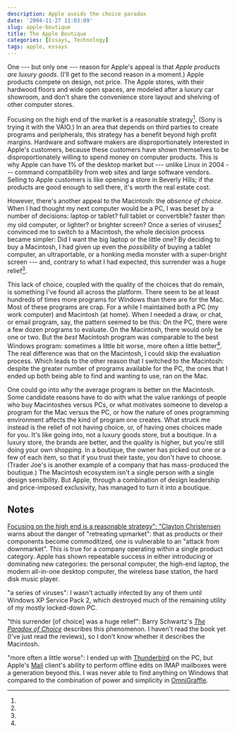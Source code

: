```yaml
---
description: Apple avoids the choice paradox
date: '2004-11-27 11:03:09'
slug: apple-boutique
title: The Apple Boutique
categories: [Essays, Technology]
tags: apple, essays
---
```


One --- but only one --- reason for Apple's appeal is that _Apple products are luxury goods_. (I'll get to the second reason in a moment.) Apple products compete on design, not price. The Apple stores, with their hardwood floors and wide open spaces, are modeled after a luxury car showroom, and don't share the convenience store layout and shelving of other computer stores.

Focusing on the high end of the market is a reasonable strategy[^1]. (Sony is trying it with the VAIO.) In an area that depends on third parties to create programs and peripherals, this strategy has a benefit beyond high profit margins. Hardware and software makers are disproportionately interested in Apple's customers, because these customers have shown themselves to be disproportionately willing to spend money on computer products. This is why Apple can have 1% of the desktop market but --- unlike Linux in 2004 --- command compatibility from web sites and large software vendors. Selling to Apple customers is like opening a store in Beverly Hills; if the products are good enough to sell there, it's worth the real estate cost.

However, there's another appeal to the Macintosh: the _absence of choice_. When I had thought my next computer would be a PC, I was beset by a number of decisions: laptop or tablet? full tablet or convertible? faster than my old computer, or lighter? or brighter screen? Once a series of viruses[^2] convinced me to switch to a Macintosh, the whole decision process became simpler: Did I want the big laptop or the little one? By deciding to buy a Macintosh, I had given up even the _possibility_ of buying a tablet computer, an ultraportable, or a honking media monster with a super-bright screen --- and, contrary to what I had expected, this surrender was a huge relief[^3].

This lack of choice, coupled with the quality of the choices that do remain, is something I've found all across the platform. There seem to be at least hundreds of times more programs for Windows than there are for the Mac. Most of these programs are crap. For a while I maintained both a PC (my work computer) and Macintosh (at home). When I needed a draw, or chat, or email program, say, the pattern seemed to be this: On the PC, there were a few dozen programs to evaluate. On the Macintosh, there would only be one or two. But the _best_ Macintosh program was comparable to the best Windows program: sometimes a little bit worse, more often a little better[^4]. The real difference was that on the Macintosh, I could skip the evaluation process. Which leads to the other reason that I switched to the Macintosh: despite the greater number of programs available for the PC, the ones that I ended up both being able to find and wanting to use, ran on the Mac.

One could go into _why_ the average program is better on the Macintosh. Some candidate reasons have to do with what the value rankings of people who buy Macintoshes versus PCs, or what motivates someone to develop a program for the Mac versus the PC, or how the nature of ones programming environment affects the kind of program one creates. What struck me instead is the relief of not having choice, or, of having ones choices made for you. It's like going into, not a luxury goods store, but a boutique. In a luxury store, the brands are better, and the quality is higher, but you're still doing your own shopping. In a boutique, the owner has picked out one or a few of each item, so that if you trust their taste, you don't have to choose. (Trader Joe's is another example of a company that has mass-produced the boutique.) The Macintosh ecosystem isn't a single person with a single design sensibility. But Apple, through a combination of design leadership and price-imposed exclusivity, has managed to turn it into a boutique.

## Notes

[^1]:

  [Focusing on the high end is a reasonable strategy": "Clayton Christensen](http://www.amazon.com/exec/obidos/tg/detail/-/0060521996/oliversteele-20) warns about the danger of "retreating upmarket": that as products or their components become commoditized, one is vulnerable to an "attack from downmarket". This is true for a company operating within a single product category. Apple has shown repeatable success in either introducing or dominating new categories: the personal computer, the high-end laptop, the modern all-in-one desktop computer, the wireless base station, the hard disk music player.

[^2]:

  "a series of viruses": I wasn't actually infected by any of them until Windows XP Service Pack 2, which destroyed much of the remaining utility of my mostly locked-down PC.

[^3]:

  "this surrender [of choice] was a huge relief": Barry Schwartz's [_The Paradox of Choice_](http://www.amazon.com/exec/obidos/tg/detail/-/0060005688/oliversteele-20) describes this phenomenon. I haven't read the book yet (I've just read the reviews), so I don't know whether it describes the Macintosh.

[^4]:

  "more often a little worse": I ended up with [Thunderbird](http://www.mozilla.org/projects/thunderbird/) on the PC, but Apple's [Mail](http://www.apple.com/macosx/features/mail/) client's ability to perform offline edits on IMAP mailboxes were a generation beyond this. I was never able to find anything on Windows that compared to the combination of power and simplicity in [OmniGraffle](http://www.omnigroup.com/applications/omnigraffle/).
